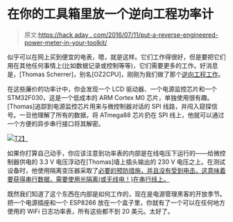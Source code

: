 # 在你的工具箱里放一个逆向工程功率计

> 原文:[https://hack aday . com/2016/07/11/put-a-reverse-engineered-power-meter-in-your-toolkit/](https://hackaday.com/2016/07/11/put-a-reverse-engineered-power-meter-in-your-toolkit/)

似乎可以在网上买到便宜的电表，嗯，就是这样。它们工作得很好，但是要把它们用在其他任何事情上(比如数据记录或控制等等)，它们需要更多的工作。好消息是，[Thomas Scherrer]，别名[OZ2CPU]，刚刚为我们做了那个[逆向工程工作](http://webx.dk/oz2cpu/energy-meter/energy-meter.htm)。

在这些廉价的功率计中，你会发现一个 LCD 驱动器、一个电源监控芯片和一个 STM32F030，这是一个低成本的 ARM Cortex M0 芯片，单独使用很有趣。[Thomas]追踪到电源监控芯片用来与微控制器对话的 SPI 线路，并闯入窥探信号。一旦他理解了所有的数据，将 ATmega88 芯片扔在 SPI 线上，他就可以通过一个方便的异步串行接口将其解密。

[![](../Images/3979eef920991ed9145fd682156f2339.png)T2】](https://hackaday.com/wp-content/uploads/2016/07/peacefair-pzem-021-pcb-ic.jpg)

如果你打算自己动手，你应该注意到功率表的内部是在线电压下运行的——给微控制器供电的 3.3 V 电压浮动在[Thomas]墙上插头输出的 230 V 电压之上。在测试设备时，他使用隔离变压器采取了[必要的预防措施，并且没有受到电击。这意味着要获得串行数据，需要使用光隔离(或无线电！)在串行线上。](http://hackaday.com/2016/05/11/looking-mains-voltage-in-the-eye-and-surviving-part-1/)

既然我们知道了这个东西在内部是如何工作的，现在是电源管理黑客的开放季节。把一个电源插座和一个 ESP8266 放在一个盒子里，你就有了一个可以在任何地方使用的 WiFi 日志功率表，所有这些都不到 20 美元。太好了。